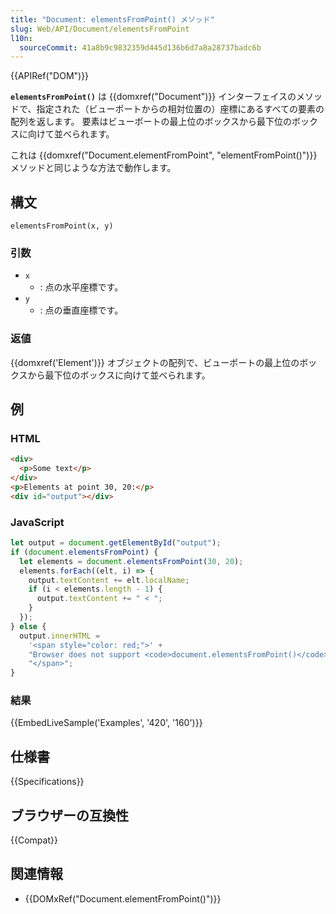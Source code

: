 ```yaml
---
title: "Document: elementsFromPoint() メソッド"
slug: Web/API/Document/elementsFromPoint
l10n:
  sourceCommit: 41a8b9c9832359d445d136b6d7a8a28737badc6b
---
```


{{APIRef("DOM")}}

**`elementsFromPoint()`** は {{domxref("Document")}} インターフェイスのメソッドで、指定された（ビューポートからの相対位置の）座標にあるすべての要素の配列を返します。
要素はビューポートの最上位のボックスから最下位のボックスに向けて並べられます。

これは {{domxref("Document.elementFromPoint", "elementFromPoint()")}} メソッドと同じような方法で動作します。

## 構文

```js-nolint
elementsFromPoint(x, y)
```

### 引数

- `x`
  - : 点の水平座標です。
- `y`
  - : 点の垂直座標です。

### 返値

{{domxref('Element')}} オブジェクトの配列で、ビューポートの最上位のボックスから最下位のボックスに向けて並べられます。

## 例

### HTML

```html
<div>
  <p>Some text</p>
</div>
<p>Elements at point 30, 20:</p>
<div id="output"></div>
```

### JavaScript

```js
let output = document.getElementById("output");
if (document.elementsFromPoint) {
  let elements = document.elementsFromPoint(30, 20);
  elements.forEach((elt, i) => {
    output.textContent += elt.localName;
    if (i < elements.length - 1) {
      output.textContent += " < ";
    }
  });
} else {
  output.innerHTML =
    '<span style="color: red;">' +
    "Browser does not support <code>document.elementsFromPoint()</code>" +
    "</span>";
}
```

### 結果

{{EmbedLiveSample('Examples', '420', '160')}}

## 仕様書

{{Specifications}}

## ブラウザーの互換性

{{Compat}}

## 関連情報

- {{DOMxRef("Document.elementFromPoint()")}}
